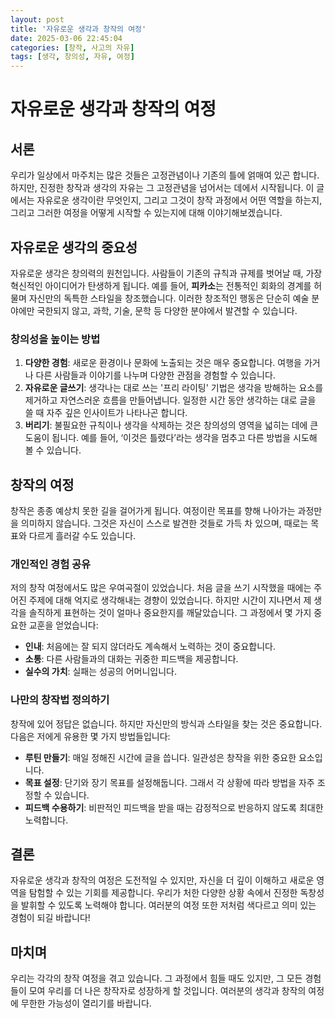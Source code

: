 ```yaml
---
layout: post
title: '자유로운 생각과 창작의 여정'
date: 2025-03-06 22:45:04
categories: [창작, 사고의 자유]
tags: [생각, 창의성, 자유, 여정]
---
```


# 자유로운 생각과 창작의 여정

## 서론

우리가 일상에서 마주치는 많은 것들은 고정관념이나 기존의 틀에 얽매여 있곤 합니다. 하지만, 진정한 창작과 생각의 자유는 그 고정관념을 넘어서는 데에서 시작됩니다. 이 글에서는 자유로운 생각이란 무엇인지, 그리고 그것이 창작 과정에서 어떤 역할을 하는지, 그리고 그러한 여정을 어떻게 시작할 수 있는지에 대해 이야기해보겠습니다.

## 자유로운 생각의 중요성

자유로운 생각은 창의력의 원천입니다. 사람들이 기존의 규칙과 규제를 벗어날 때, 가장 혁신적인 아이디어가 탄생하게 됩니다. 예를 들어, **피카소**는 전통적인 회화의 경계를 허물며 자신만의 독특한 스타일을 창조했습니다. 이러한 창조적인 행동은 단순히 예술 분야에만 국한되지 않고, 과학, 기술, 문학 등 다양한 분야에서 발견할 수 있습니다.

### 창의성을 높이는 방법

1. **다양한 경험**: 새로운 환경이나 문화에 노출되는 것은 매우 중요합니다. 여행을 가거나 다른 사람들과 이야기를 나누며 다양한 관점을 경험할 수 있습니다.
2. **자유로운 글쓰기**: 생각나는 대로 쓰는 '프리 라이팅' 기법은 생각을 방해하는 요소를 제거하고 자연스러운 흐름을 만들어냅니다. 일정한 시간 동안 생각하는 대로 글을 쓸 때 자주 깊은 인사이트가 나타나곤 합니다.
3. **버리기**: 불필요한 규칙이나 생각을 삭제하는 것은 창의성의 영역을 넓히는 데에 큰 도움이 됩니다. 예를 들어, ‘이것은 틀렸다’라는 생각을 멈추고 다른 방법을 시도해 볼 수 있습니다.

## 창작의 여정

창작은 종종 예상치 못한 길을 걸어가게 됩니다. 여정이란 목표를 향해 나아가는 과정만을 의미하지 않습니다. 그것은 자신이 스스로 발견한 것들로 가득 차 있으며, 때로는 목표와 다르게 흘러갈 수도 있습니다. 

### 개인적인 경험 공유

저의 창작 여정에서도 많은 우여곡절이 있었습니다. 처음 글을 쓰기 시작했을 때에는 주어진 주제에 대해 억지로 생각해내는 경향이 있었습니다. 하지만 시간이 지나면서 제 생각을 솔직하게 표현하는 것이 얼마나 중요한지를 깨달았습니다. 그 과정에서 몇 가지 중요한 교훈을 얻었습니다:

- **인내**: 처음에는 잘 되지 않더라도 계속해서 노력하는 것이 중요합니다.  
- **소통**: 다른 사람들과의 대화는 귀중한 피드백을 제공합니다.  
- **실수의 가치**: 실패는 성공의 어머니입니다.  

### 나만의 창작법 정의하기

창작에 있어 정답은 없습니다. 하지만 자신만의 방식과 스타일을 찾는 것은 중요합니다. 다음은 저에게 유용한 몇 가지 방법들입니다:

- **루틴 만들기**: 매일 정해진 시간에 글을 씁니다. 일관성은 창작을 위한 중요한 요소입니다.  
- **목표 설정**: 단기와 장기 목표를 설정해둡니다. 그래서 각 상황에 따라 방법을 자주 조정할 수 있습니다.  
- **피드백 수용하기**: 비판적인 피드백을 받을 때는 감정적으로 반응하지 않도록 최대한 노력합니다.

## 결론

자유로운 생각과 창작의 여정은 도전적일 수 있지만, 자신을 더 깊이 이해하고 새로운 영역을 탐험할 수 있는 기회를 제공합니다. 우리가 처한 다양한 상황 속에서 진정한 독창성을 발휘할 수 있도록 노력해야 합니다. 여러분의 여정 또한 저처럼 색다르고 의미 있는 경험이 되길 바랍니다! 

## 마치며

우리는 각각의 창작 여정을 겪고 있습니다. 그 과정에서 힘들 때도 있지만, 그 모든 경험들이 모여 우리를 더 나은 창작자로 성장하게 할 것입니다. 여러분의 생각과 창작의 여정에 무한한 가능성이 열리기를 바랍니다.